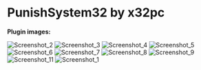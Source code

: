 # PunishSystem32 by x32pc

<b>Plugin images:</b>

![Screenshot_2](https://github.com/x32pc/PunishSystem32/assets/80939238/ea9cfe7d-76a1-4c9b-ba1a-7c03b5c32dfc) ![Screenshot_3](https://github.com/x32pc/PunishSystem32/assets/80939238/366de5d9-d8cf-4bb9-bfab-b426a1276d51) ![Screenshot_4](https://github.com/x32pc/PunishSystem32/assets/80939238/1afb043e-8e64-4d4b-9218-8610bc61abe7) ![Screenshot_5](https://github.com/x32pc/PunishSystem32/assets/80939238/b8b791c0-61b8-4734-a238-123fbead3ee8) ![Screenshot_6](https://github.com/x32pc/PunishSystem32/assets/80939238/34f36389-af94-4585-a82b-5ce6674d40af) ![Screenshot_7](https://github.com/x32pc/PunishSystem32/assets/80939238/f3653cc3-5eb1-42df-83cf-a14549155968) ![Screenshot_8](https://github.com/x32pc/PunishSystem32/assets/80939238/94563dac-8172-4ada-953b-5b3c4187b1b6) ![Screenshot_9](https://github.com/x32pc/PunishSystem32/assets/80939238/723fbf38-dc4d-4c56-9c52-4dc1f58389e4) ![Screenshot_11](https://github.com/x32pc/PunishSystem32/assets/80939238/268c9501-2e34-41aa-8be9-8eb650991c57) ![Screenshot_1](https://github.com/x32pc/PunishSystem32/assets/80939238/ba6733ce-2070-4dc2-8dd8-337eb4781032)
